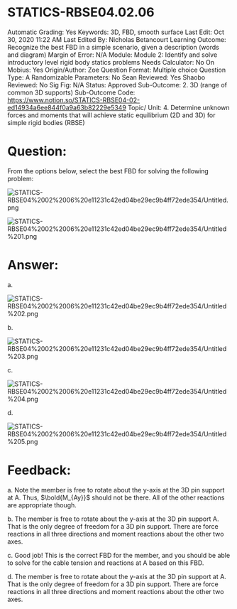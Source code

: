 # STATICS-RBSE04.02.06

Automatic Grading: Yes
Keywords: 3D, FBD, smooth surface
Last Edit: Oct 30, 2020 11:22 AM
Last Edited By: Nicholas Betancourt
Learning Outcome: Recognize the best FBD in a simple scenario, given a description (words and diagram)
Margin of Error: N/A
Module: Module 2: Identify and solve introductory level rigid body statics problems
Needs Calculator: No
On Mobius: Yes
Origin/Author: Zoe
Question Format: Multiple choice
Question Type: A
Randomizable Parameters: No
Sean Reviewed: Yes
Shaobo Reviewed: No
Sig Fig: N/A
Status: Approved
Sub-Outcome: 2. 3D (range of common 3D supports)
Sub-Outcome Code: https://www.notion.so/STATICS-RBSE04-02-ed14934a6ee844f0a9a63b82229e5349
Topic/ Unit: 4. Determine unknown forces and moments that will achieve static equilibrium (2D and 3D) for simple rigid bodies (RBSE)

# Question:

From the options below, select the best FBD for solving the following problem:

![STATICS-RBSE04%2002%2006%20e11231c42ed04be29ec9b4ff72ede354/Untitled.png](STATICS-RBSE04%2002%2006%20e11231c42ed04be29ec9b4ff72ede354/Untitled.png)

![STATICS-RBSE04%2002%2006%20e11231c42ed04be29ec9b4ff72ede354/Untitled%201.png](STATICS-RBSE04%2002%2006%20e11231c42ed04be29ec9b4ff72ede354/Untitled%201.png)

# Answer:

a.

![STATICS-RBSE04%2002%2006%20e11231c42ed04be29ec9b4ff72ede354/Untitled%202.png](STATICS-RBSE04%2002%2006%20e11231c42ed04be29ec9b4ff72ede354/Untitled%202.png)

b.

![STATICS-RBSE04%2002%2006%20e11231c42ed04be29ec9b4ff72ede354/Untitled%203.png](STATICS-RBSE04%2002%2006%20e11231c42ed04be29ec9b4ff72ede354/Untitled%203.png)

c.

![STATICS-RBSE04%2002%2006%20e11231c42ed04be29ec9b4ff72ede354/Untitled%204.png](STATICS-RBSE04%2002%2006%20e11231c42ed04be29ec9b4ff72ede354/Untitled%204.png)

d.

![STATICS-RBSE04%2002%2006%20e11231c42ed04be29ec9b4ff72ede354/Untitled%205.png](STATICS-RBSE04%2002%2006%20e11231c42ed04be29ec9b4ff72ede354/Untitled%205.png)

# Feedback:

a. Note the member is free to rotate about the y-axis at the 3D pin support at $\text{A}$. Thus, $\bold{M_{Ay}}$ should not be there.  All of the other reactions are appropriate though.

b. The member is free to rotate about the y-axis at the 3D pin support $\text{A}$. That is the only degree of freedom for a 3D pin support. There are force reactions in all three directions and moment reactions about the other two axes. 

c. Good job! This is the correct FBD for the member, and you should be able to solve for the cable tension and reactions at $\text{A}$ based on this FBD.

d. The member is free to rotate about the y-axis at the 3D pin support at $\text{A}$. That is the only degree of freedom for a 3D pin support.  There are force reactions in all three directions and moment reactions about the other two axes.